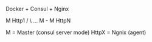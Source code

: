 Docker + Consul + Nginx

  M        Http1
/   \      ...
M - M      HttpN

M = Master (consul server mode)
HttpX = Ngnix (agent) 
